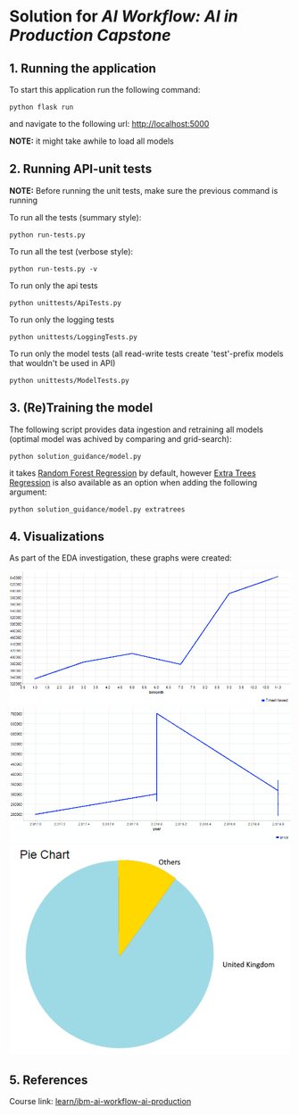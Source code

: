 # Solution for *AI Workflow: AI in Production Capstone*

## 1. Running the application
To start this application run the following command:
```
python flask run
```
and navigate to the following url: [http://localhost:5000](http://localhost:5000)

**NOTE:** it might take awhile to load all models

## 2. Running API-unit tests
**NOTE:** Before running the unit tests, make sure the previous command is running

To run all the tests (summary style):
```
python run-tests.py
```
To run all the test (verbose style):
```
python run-tests.py -v
```
To run only the api tests
```
python unittests/ApiTests.py
```
To run only the logging tests
```
python unittests/LoggingTests.py
```
To run only the model tests
(all read-write tests create 'test'-prefix models that wouldn't be used in API)
```
python unittests/ModelTests.py
```

## 3. (Re)Training the model
The following script provides data ingestion and retraining all models (optimal model was achived by comparing and grid-search):
```
python solution_guidance/model.py
```
it takes [Random Forest Regression](https://scikit-learn.org/stable/modules/generated/sklearn.ensemble.RandomForestRegressor.html) by default, however [Extra Trees Regression](https://scikit-learn.org/stable/modules/generated/sklearn.ensemble.ExtraTreesRegressor.html) is also available as an option when adding the following argument:
```
python solution_guidance/model.py extratrees
```

## 4. Visualizations

As part of the EDA investigation, these graphs were created:

![alt text](static/img/img01.png)
![alt text](static/img/img02.png)
![alt text](static/img/img03.png)

## 5. References
Course link: [learn/ibm-ai-workflow-ai-production](https://www.coursera.org/learn/ibm-ai-workflow-ai-production)
